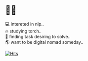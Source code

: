 # 🐻‍❄️ 

💻 intereted in nlp..<br>
🔥 studying torch..<br>
🤔 finding task desiring to solve..<br>
🌎 want to be digital nomad someday..

[![Hits](https://hits.seeyoufarm.com/api/count/incr/badge.svg?url=https%3A%2F%2Fgithub.com%2Flong8v%2Flong8v&count_bg=%2379C83D&title_bg=%23555555&icon=&icon_color=%23E7E7E7&title=hits&edge_flat=false)](https://hits.seeyoufarm.com)   
